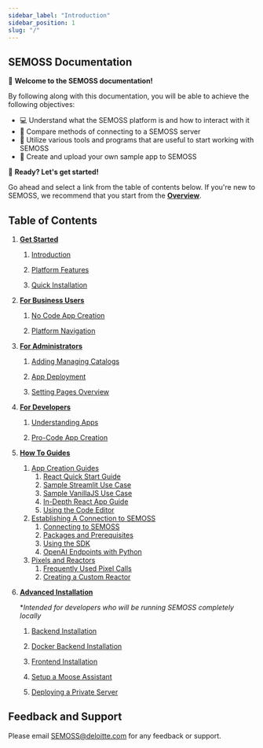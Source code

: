 ```yaml
---
sidebar_label: "Introduction"
sidebar_position: 1
slug: "/"
---
```


## SEMOSS Documentation

:tada: **Welcome to the SEMOSS documentation!**

By following along with this documentation, you will be able to achieve the following objectives:

- :computer: Understand what the SEMOSS platform is and how to interact with it
- :link: Compare methods of connecting to a SEMOSS server
- :hammer: Utilize various tools and programs that are useful to start working with SEMOSS
- :art: Create and upload your own sample app to SEMOSS

:checkered_flag: **Ready? Let's get started!**

Go ahead and select a link from the table of contents below. If you're new to SEMOSS, we recommend that you start from the **[Overview](Get%20Started/Overview.md)**.

## Table of Contents

1. **[Get Started](category/get-started)**

   1. [Introduction](./Introduction.md)

   2. [Platform Features](Platform%20Features.md)

   3. [Quick Installation](Quick%20Installation.md)

2. **[For Business Users](category/for-business-users)**

   1. [No Code App Creation](<../For%20Business%20Users/No%20Code%20App%20Creation%20(Drag%20and%20Drop).md>)

   2. [Platform Navigation](../For%20Business%20Users/Platform%20Navigation.mdx)

3. **[For Administrators](category/for-administrators)**

   1. [Adding Managing Catalogs](../For%20Administrators/Adding%20and%20Managing%20Catalog.mdx)

   2. [App Deployment](../For%20Administrators/App%20Deployment%20Steps.md)

   3. [Setting Pages Overview](../For%20Administrators/Setting%20Pages%20Overview.md)

4. **[For Developers](category/for-developers)**

   1. [Understanding Apps](../For%20Developers/Understanding%20Apps.md)

   2. [Pro-Code App Creation](../For%20Developers/Pro-Code%20App%20Creation.md)

5. **[How To Guides](category/how-to)**
   1. [App Creation Guides](category/app-creation-guides)
      1. [React Quick Start Guide](How%20To/App%20Creation%20Guides/React%20App%20Quickstart%20Guide.md)
      2. [Sample Streamlit Use Case](How%20To/App%20Creation%20Guides/Streamlit%20App%20Quickstart%20Guide.md)
      3. [Sample VanillaJS Use Case](How%20To/App%20Creation%20Guides/VanillaJS%20App%20Quickstart%20Guide.md)
      4. [In-Depth React App Guide](How%20To/App%20Creation%20Guides/React%20App%20In-Depth%20Guide.md)
      5. [Using the Code Editor](How%20To/App%20Creation%20Guides/Using%20the%20Code%20Editor.md)
   2. [Establishing A Connection to SEMOSS](category/establishing-connection-to-cfg-ai)
      1. [Connecting to SEMOSS](How%20To/Establish%20Connection%20to%20CFG%20Portal/Connecting%20to%20CFG%20AI.md)
      2. [Packages and Prerequisites](How%20To/Establish%20Connection%20to%20CFG%20Portal/Packages%20and%20Pre-requisites.md)
      3. [Using the SDK](How%20To/Establish%20Connection%20to%20CFG%20Portal/Using%20the%20SDK.md)
      4. [OpenAI Endpoints with Python](How%20To/Establish%20Connection%20to%20CFG%20Portal/OpenAI%20Endpoints%20with%20Python.md)
   3. [Pixels and Reactors](category/pixels-and-reactors)
      1. [Frequently Used Pixel Calls](How%20To/Pixel%20Calls%20and%20Reactors/Frequently%20Used%20Pixel%20Calls.md)
      2. [Creating a Custom Reactor](How%20To/Pixel%20Calls%20and%20Reactors/Using%20a%20Custom%20Reactor.md)
6. **[Advanced Installation](category/advanced-installation)**

   \*_Intended for developers who will be running SEMOSS completely locally_

   1. [Backend Installation](Advanced%20Installation/Local%20BE%20Install%20Guide.md)

   2. [Docker Backend Installation](Advanced%20Installation/Docker%20BE%20Install%20Guide.md)

   3. [Frontend Installation](Advanced%20Installation/Frontend%20Installation.md)

   4. [Setup a Moose Assistant](Advanced%20Installation/Setup%20a%20Moose%20Assistant.md)

   5. [Deploying a Private Server](category/deployment)

## Feedback and Support

Please email SEMOSS@deloitte.com for any feedback or support.
